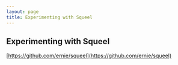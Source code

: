 ```yaml
---
layout: page
title: Experimenting with Squeel
---
```


## Experimenting with Squeel

[https://github.com/ernie/squeel](https://github.com/ernie/squeel)